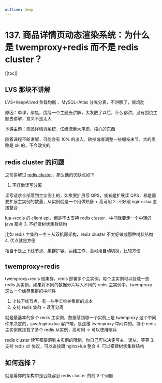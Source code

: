 ```yaml
---
outline: deep
---
```

# 137. 商品详情页动态渲染系统：为什么是 twemproxy+redis 而不是 redis cluster？

[[toc]]

## LVS 那块不讲解

LVS+KeepAlived 负载均衡 、MySQL+Atlas 分库分表，不讲解了，很鸡肋

原因：单课，聚焦，围绕一个主题去讲解，太发散了以后，什么都讲，没有围绕主题去讲解，意义不是太大

本课主题：商品详情页系统，亿级流量大电商，核心的东西

随着课程不断讲解，可能会有 10% 的出入，砍掉或者调整一些细枝末节，大的思路是 ok 的，不会改变的

## redis cluster 的问题

之前讲解过 [redis cluster](../redis/028.md)，那么他的优缺点如下

1. 不好做读写分离

  读写请求全部落到主实例上的，如果要扩展写 QPS，或者是扩展读 QPS，都是需要扩展主实例的数量，从实例就是一个用做热备 + 高可用
2. 不好跟 nginx+lua 直接整合

  lua->redis 的 client api，但是不太支持 redis cluster，中间就要走一个中转的 java 服务
3. 不好做树状集群结构

  比如 redis 主集群一主三从双机房架构，redis cluster 不太好做成那种树状结构
4. 优点就是方便

  相当于是上下线节点、集群扩容、运维工作、高可用自动切换，比较方便

## twemproxy+redis

twemproxy+redis 做集群，redis 部署多个主实例，每个主实例可以挂载一些 redis 从实例，如果将不同的数据分片写入不同的 redis 主实例中，twemproxy 这么一个缓存集群的中间件

1. 上线下线节点，有一些手工维护集群的成本
2. 支持 redis 集群 + 读写分离

  就是最基本的多个 redis 主实例，数据落到哪一个实例上是 twemproxy 这个中间件来决定的，java/nginx+lua 客户端，是连接 twemproxy 中间件的。每个 redis 主实例就挂载了多个 redis 从实例，高可用 -> 可以使用哨兵

  redis cluster 读写都要落到主实例的限制，你自己可以决定写主，读从，等等
3. 支持 redis cli 协议，可以直接跟 nginx+lua 整合
4. 可以搭建树状集群结构

## 如何选择？

就是看你的架构中是否能容忍 redis cluster 的前 3 个问题

